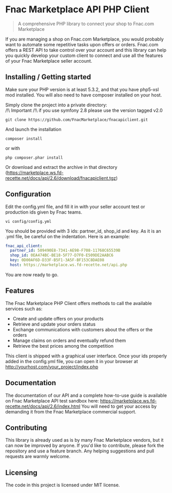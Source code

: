 # Fnac Marketplace API PHP Client
> A comprehensive PHP library to connect your shop to Fnac.com Marketplace

If you are managing a shop on Fnac.com Marketplace, you would probably want to automate some repetitive tasks upon offers or orders.
Fnac.com offers a REST API to take control over your account and this library can help you quickly develop your custom client to connect and use all the features of your Fnac Marketplace seller account.

## Installing / Getting started

Make sure your PHP version is at least 5.3.2, and that you have php5-xsl mod installed.
You will also need to have composer installed on your host.

Simply clone the project into a private directory:  
/!\ Important /!\ if you use symfony 2.8 please use the version tagged v2.0

```shell
git clone https://github.com/FnacMarketplace/fnacapiclient.git
```

And launch the installation

```shell
composer install
```

or with

```shell
php composer.phar install
```

Or download and extract the archive in that directory (https://marketplace.ws.fd-recette.net/docs/api/2.6/download/fnacapiclient.tgz)

## Configuration

Edit the config.yml file, and fill it in with your seller account test or production ids given by Fnac teams.

```shell
vi config/config.yml
```

You should be provided with 3 ids: partner_id, shop_id and key. As it is an .yml file, be careful on the indentation.
Here is an example:
```yaml
fnac_api_client:
  partner_id: 509490E8-7341-AE98-F708-11768C65539B
  shop_id: 0EA474BC-BE18-5F77-D7F0-E509DE2AABC6
  key: 0D00AF6D-D33F-B5F1-3A5F-BF153C8DAE08
  host: https://marketplace.ws.fd-recette.net/api.php
```

You are now ready to go.

## Features

The Fnac Marketplace PHP Client offers methods to call the available services such as:
* Create and update offers on your products
* Retrieve and update your orders status
* Exchange communications with customers about the offers or the orders
* Manage claims on orders and eventually refund them
* Retrieve the best prices among the competition

This client is shipped with a graphical user interface. Once your ids properly added in the config.yml file, you can open it in your browser at http://yourhost.com/your_project/index.php

## Documentation

The documentation of our API and a complete how-to-use guide is available on Fnac Marketplace API test sandbox here: https://marketplace.ws.fd-recette.net/docs/api/2.6/index.html
You will need to get your access by demanding it from the Fnac Marketplace commercial support. 

## Contributing

This library is already used as is by many Fnac Marketplace vendors, but it can now be improved by anyone.
If you'd like to contribute, please fork the repository and use a feature
branch. Any helping suggestions and pull requests are warmly welcome.

## Licensing

The code in this project is licensed under MIT license.
